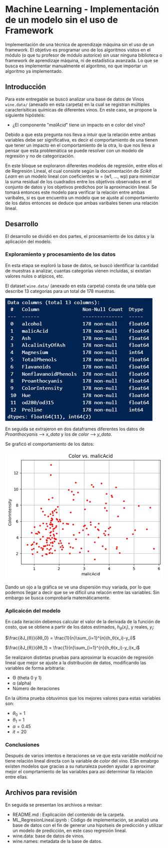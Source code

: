 # Machine Learning - Implementación de un modelo sin el uso de Framework

Implementación de una técnica de aprendizaje máquina sin el uso de un framework. El objetivo es programar uno de los algoritmos vistos en el módulo (o que tu profesor de módulo autorice) sin usar ninguna biblioteca o framework de aprendizaje máquina, ni de estadística avanzada. Lo que se busca es implementar manualmente el algoritmo, no que importar un algoritmo ya implementado. 

## Introducción

Para este entregable se buscó analizar una base de datos de Vinos `wine.data/` (anexado en esta carpeta) en la cual se registran múltiples caracterísiticas químicas de diferentes vinos. En este caso, se propone la siguiente hipósteis:

  * ¿El componente "_malAcid_" tiene un impacto en e color del vino?

Debido a que esta pregunta nos lleva a intuir que la relación entre ambas variables debe ser significativa, es decir el comportamiento de una tienen que tener un impacto en el comportamiento de la otra, lo que nos lleva a pensar que esta problemática se puede resolver con un modelo de regresión y no de categorización. 

En este bloque se exploraron diferentes modelos de regresión, entre ellos el de Regresión Lineal, el cual consiste según la documentación de _Scikit Learn_ en un modelo lineal con coeficientes w = (w1, …, wp) para minimizar la suma residual de los cuadrados entre los objetivos observados en el conjunto de datos y los objetivos predichos por la aproximación lineal. Se tomará entonces este modelo para verificar la relación entre ambas varibales, si es que encuentra un modelo que se ajuste al comportamiento de los datos entonces se deduce que ambas varibales tienen una relación lineal.

## Desarrollo
El desarrollo se dividió en dos partes, el procesamiento de los datos y la aplicación del modelo.

### Exploramiento y procesamiento de los datos

En esta etapa se exploró la base de datos, se buscó identificar la cantidad de muestras a analizar, cuantas categorías vienen incluidas, si existían valores nulos o atípicos, etc. 

El dataset `wine.data/` (anexado en esta carpeta) consta de una tabla que describe 13 categorías para un total de 178 muestras.


![](https://github.com/FCANOF/PortafolioImplementacion_TE3006_101_FridaCanoFalcon_A01752953/blob/main/final/M2_ML/Ev_01/wine_info.jpg)


En seguida se extrajeron en dos dataframes diferentes los datos de  _Proanthocyanis_ --> _x_data_ y los de _color_ --> _y_data_.

Se graficó el comportamiento de los datos:

 ![](https://github.com/FCANOF/PortafolioImplementacion_TE3006_101_FridaCanoFalcon_A01752953/blob/main/final/M2_ML/Ev_01/colorVsmalAcid.png)

Dando un ojo a la gráfica se ve una dispersión muy variada, por lo que podemos llegar a decir que se ve dificil una relacón entre las variables. Sin embargo se busca comprobarla matemáticamente.

### Aplicaicón del modelo


En cada iteración debemos calcular el valor de la derivada de la función de costo, que se obtiene a partir de los datos estimados, $h_\theta(x_i)$, y reales, $y_i$:

$\frac{∂J_{θ}}{∂θ_0} = \frac{1}{n}\sum_{i=1}^{n}(h_θ(x_i)-y_i)$

$\frac{∂J_{θ}}{∂θ_1} = \frac{1}{n}\sum_{i=1}^{n}(h_θ(x_i)-y_i)x_i$

Se realizaron distintas pruebas para aproximar la ecuación de regresión lineal que mejor se ajuste a la distribución de datos, modificando las variables de forma arbitraria:

*   Θ (theta 0 y 1)
*   α (alpha)
*   Número de iteraciones

En la última prueba obtuvimos que los mejores valores para estas variables son:

*  $\theta{_0} = 1$
*  $\theta{_1} = 1$
*  $\alpha = 0.45$
*  $it = 20$

### Conclusiones

Después de varios intentos e iteraciones se ve que esta variable _malAcid_ no tiene relación lineal directa con la variable de _color_ del vino. ESin emabrgo existen modelos que gracias a su naturaleza pueden ayudar a aproximar mejor el comprtamiento de las variables para así determinar lla relación entre ellas.

## Archivos para revisión
En seguida se presentan los archivos a revisar: 

* README.md : Explicación del contenido de la carpeta.  
* ML_RegresionLineal.ipynb : Código de implementación, se analizó una base de datos con el fin de generar una hipotseis de predicción y utilizar un modelo de predicción, en este caso regresión lineal.  
* wine.data: base de datos de vinos.
* wine.names: metadata de la base de datos.
  
